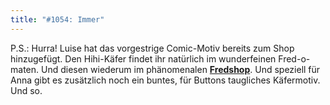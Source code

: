 ```yaml
---
title: "#1054: Immer"
---
```


P.S.: Hurra! 
Luise hat das vorgestrige Comic-Motiv bereits zum Shop hinzugefügt. Den Hihi-Käfer findet ihr natürlich im wunderfeinen Fred-o-maten. Und diesen wiederum im phänomenalen <a href="http://fredshop.spreadshirt.net/de/DE/Shop"><strong>Fredshop</strong></a>.
Und speziell für Anna gibt es zusätzlich noch ein buntes, für Buttons taugliches Käfermotiv.
Und so.
